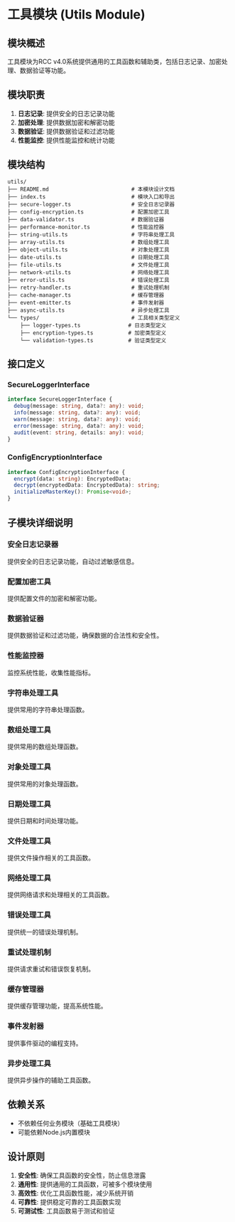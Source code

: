 # 工具模块 (Utils Module)

## 模块概述

工具模块为RCC v4.0系统提供通用的工具函数和辅助类，包括日志记录、加密处理、数据验证等功能。

## 模块职责

1. **日志记录**: 提供安全的日志记录功能
2. **加密处理**: 提供数据加密和解密功能
3. **数据验证**: 提供数据验证和过滤功能
4. **性能监控**: 提供性能监控和统计功能

## 模块结构

```
utils/
├── README.md                          # 本模块设计文档
├── index.ts                           # 模块入口和导出
├── secure-logger.ts                   # 安全日志记录器
├── config-encryption.ts               # 配置加密工具
├── data-validator.ts                  # 数据验证器
├── performance-monitor.ts             # 性能监控器
├── string-utils.ts                    # 字符串处理工具
├── array-utils.ts                     # 数组处理工具
├── object-utils.ts                    # 对象处理工具
├── date-utils.ts                      # 日期处理工具
├── file-utils.ts                      # 文件处理工具
├── network-utils.ts                   # 网络处理工具
├── error-utils.ts                     # 错误处理工具
├── retry-handler.ts                   # 重试处理机制
├── cache-manager.ts                   # 缓存管理器
├── event-emitter.ts                   # 事件发射器
├── async-utils.ts                     # 异步处理工具
└── types/                             # 工具相关类型定义
    ├── logger-types.ts               # 日志类型定义
    ├── encryption-types.ts           # 加密类型定义
    └── validation-types.ts           # 验证类型定义
```

## 接口定义

### SecureLoggerInterface

```typescript
interface SecureLoggerInterface {
  debug(message: string, data?: any): void;
  info(message: string, data?: any): void;
  warn(message: string, data?: any): void;
  error(message: string, data?: any): void;
  audit(event: string, details: any): void;
}
```

### ConfigEncryptionInterface

```typescript
interface ConfigEncryptionInterface {
  encrypt(data: string): EncryptedData;
  decrypt(encryptedData: EncryptedData): string;
  initializeMasterKey(): Promise<void>;
}
```

## 子模块详细说明

### 安全日志记录器

提供安全的日志记录功能，自动过滤敏感信息。

### 配置加密工具

提供配置文件的加密和解密功能。

### 数据验证器

提供数据验证和过滤功能，确保数据的合法性和安全性。

### 性能监控器

监控系统性能，收集性能指标。

### 字符串处理工具

提供常用的字符串处理函数。

### 数组处理工具

提供常用的数组处理函数。

### 对象处理工具

提供常用的对象处理函数。

### 日期处理工具

提供日期和时间处理功能。

### 文件处理工具

提供文件操作相关的工具函数。

### 网络处理工具

提供网络请求和处理相关的工具函数。

### 错误处理工具

提供统一的错误处理机制。

### 重试处理机制

提供请求重试和错误恢复机制。

### 缓存管理器

提供缓存管理功能，提高系统性能。

### 事件发射器

提供事件驱动的编程支持。

### 异步处理工具

提供异步操作的辅助工具函数。

## 依赖关系

- 不依赖任何业务模块（基础工具模块）
- 可能依赖Node.js内置模块

## 设计原则

1. **安全性**: 确保工具函数的安全性，防止信息泄露
2. **通用性**: 提供通用的工具函数，可被多个模块使用
3. **高效性**: 优化工具函数性能，减少系统开销
4. **可靠性**: 提供稳定可靠的工具函数实现
5. **可测试性**: 工具函数易于测试和验证
